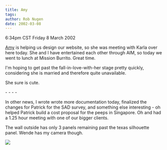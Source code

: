 ```yaml
---
title: Amy
tags: 
author: Rob Nugen
date: 2002-03-08
---
```


<title></title>
<p class=date>6:34pm CST Friday 8 March 2002</p>

<p><a href="http://www.amymultimedia.com">Amy</a> is helping us design
our website, so she was meeting with Karla over here today.  She and I
have entertained each other through AIM, so today we went to lunch at
Mission Burrito.  Great time.</p>

<p>I'm hoping to get past the fall-in-love-with-her stage pretty
quickly, considering she is married and therefore quite unavailable.</p>

<p>She sure is cute.</p>

<p>- - - -</p>

<p>In other news, I wrote wrote more documentation today, finalized
the changes for Patrick for the SAD survey, and something else
interesting - oh helped Patrick build a cost proposal for the peeps in
Singapore.  Oh and had a 1.25 hour meeting with one of our bigger
clients.</p>

<p>The wall outside has only 3 panels remaining past the texas
silhouette panel.  Wende has my camera though.</p>

<p><img src='/images/rob/wL-ROB.gif'/></p>

